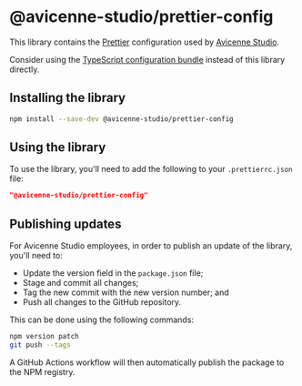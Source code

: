 # @avicenne-studio/prettier-config

This library contains the [Prettier](https://prettier.io) configuration used by [Avicenne Studio](https://avicenne.studio).

Consider using the [TypeScript configuration bundle](https://npm.im/@avicenne-studio/typescript-config) instead of this library directly.

## Installing the library

```bash
npm install --save-dev @avicenne-studio/prettier-config
```

## Using the library

To use the library, you'll need to add the following to your `.prettierrc.json` file:

```json
"@avicenne-studio/prettier-config"
```

## Publishing updates

For Avicenne Studio employees, in order to publish an update of the library, you'll need to:

- Update the version field in the `package.json` file;
- Stage and commit all changes;
- Tag the new commit with the new version number; and
- Push all changes to the GitHub repository.

This can be done using the following commands:

```bash
npm version patch
git push --tags
```

A GitHub Actions workflow will then automatically publish the package to the NPM registry.

